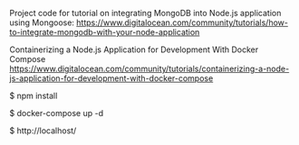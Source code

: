 Project code for tutorial on integrating MongoDB into Node.js application using Mongoose: https://www.digitalocean.com/community/tutorials/how-to-integrate-mongodb-with-your-node-application

Containerizing a Node.js Application for Development With Docker Compose
https://www.digitalocean.com/community/tutorials/containerizing-a-node-js-application-for-development-with-docker-compose

$ npm install

$ docker-compose up -d

$ http://localhost/
